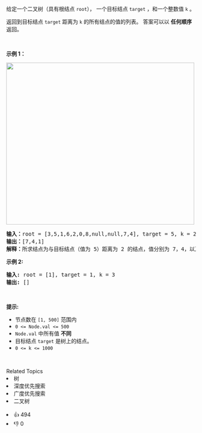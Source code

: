 <p>给定一个二叉树（具有根结点&nbsp;<code>root</code>），&nbsp;一个目标结点&nbsp;<code>target</code>&nbsp;，和一个整数值 <code>k</code> 。</p>

<p>返回到目标结点 <code>target</code> 距离为 <code>k</code> 的所有结点的值的列表。 答案可以以 <strong>任何顺序</strong> 返回。</p>

<p>&nbsp;</p>

<ol>
</ol>

<p><strong>示例 1：</strong></p>

<p><img src="https://s3-lc-upload.s3.amazonaws.com/uploads/2018/06/28/sketch0.png" style="height: 429px; width: 500px;" /></p>

<pre>
<strong>输入：</strong>root = [3,5,1,6,2,0,8,null,null,7,4], target = 5, k = 2
<strong>输出：</strong>[7,4,1]
<strong>解释：</strong>所求结点为与目标结点（值为 5）距离为 2 的结点，值分别为 7，4，以及 1
</pre>

<p><strong>示例 2:</strong></p>

<pre>
<strong>输入:</strong> root = [1], target = 1, k = 3
<strong>输出:</strong> []
</pre>

<p>&nbsp;</p>

<p><strong>提示:</strong></p>

<ul>
	<li>节点数在&nbsp;<code>[1, 500]</code>&nbsp;范围内</li>
	<li><code>0 &lt;= Node.val &lt;= 500</code></li>
	<li><code>Node.val</code>&nbsp;中所有值 <strong>不同</strong></li>
	<li>目标结点&nbsp;<code>target</code>&nbsp;是树上的结点。</li>
	<li><code>0 &lt;= k &lt;= 1000</code></li>
</ul>

<p>&nbsp;</p>
<div><div>Related Topics</div><div><li>树</li><li>深度优先搜索</li><li>广度优先搜索</li><li>二叉树</li></div></div><br><div><li>👍 494</li><li>👎 0</li></div>